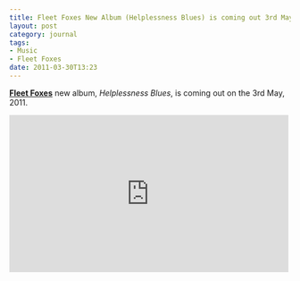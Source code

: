 ```yaml
---
title: Fleet Foxes New Album (Helplessness Blues) is coming out 3rd May, 2011
layout: post
category: journal
tags:
- Music
- Fleet Foxes
date: 2011-03-30T13:23
---
```


**[Fleet Foxes](http://www.fleetfoxes.com/)** new album, *Helplessness Blues*, is coming out on the 3rd May, 2011.

<div class="inline illustration">
	<iframe src="http://player.vimeo.com/video/21577557?byline=0&amp;portrait=0&amp;color=ebe8cd" width="500" height="281" frameborder="0"></iframe>
</div>